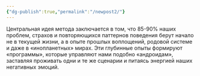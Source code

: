 ```yaml
---
{"dg-publish":true,"permalink":"/newpost2/"}
---
```


Центральная идея метода заключается в том, что 85-90% наших проблем, страхов и повторяющихся паттернов поведения берут начало не в текущей жизни, а в опыте прошлых воплощений, родовой системе и даже в «инопланетных» мирах. Эти глубинные опыты формируют «программы», которые управляют нами подобно «андроидам», заставляя проживать одни и те же сценарии и питаясь энергией наших негативных эмоций.
